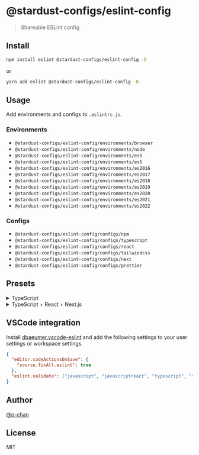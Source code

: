 # @stardust-configs/eslint-config

> Shareable ESLint config

## Install

```sh
npm install eslint @stardust-configs/eslint-config -D
```

or

```sh
yarn add eslint @stardust-configs/eslint-config -D
```

## Usage

Add environments and configs to `.eslintrc.js`.

### Environments

- `@stardust-configs/eslint-config/environments/browser`
- `@stardust-configs/eslint-config/environments/node`
- `@stardust-configs/eslint-config/environments/es5`
- `@stardust-configs/eslint-config/environments/es6`
- `@stardust-configs/eslint-config/environments/es2016`
- `@stardust-configs/eslint-config/environments/es2017`
- `@stardust-configs/eslint-config/environments/es2018`
- `@stardust-configs/eslint-config/environments/es2019`
- `@stardust-configs/eslint-config/environments/es2020`
- `@stardust-configs/eslint-config/environments/es2021`
- `@stardust-configs/eslint-config/environments/es2022`

### Configs

- `@stardust-configs/eslint-config/configs/npm`
- `@stardust-configs/eslint-config/configs/typescript`
- `@stardust-configs/eslint-config/configs/react`
- `@stardust-configs/eslint-config/configs/tailwindcss`
- `@stardust-configs/eslint-config/configs/next`
- `@stardust-configs/eslint-config/configs/prettier`

## Presets

<details>
<summary>TypeScript</summary>

```js
module.exports = {
  extends: [
    '@stardust-configs/eslint-config/environments/node',
    '@stardust-configs/eslint-config/environments/es2023',
    // Always write on the last line
    '@stardust-configs/eslint-config/configs/prettier',
  ],
  overrides: [
    {
      files: ['**/*.ts'],
      extends: ['@stardust-configs/eslint-config/configs/typescript'],
    },
  ],
}
```

</details>

<details>
<summary>TypeScript + React + Next.js</summary>

```js
module.exports = {
  extends: [
    '@stardust-configs/eslint-config/environments/browser',
    '@stardust-configs/eslint-config/environments/node',
<<<<<<< Updated upstream
    '@stardust-configs/eslint-config/environments/es2022',
    '@stardust-configs/eslint-config/configs/npm',
    '@stardust-configs/eslint-config/configs/typescript',
    '@stardust-configs/eslint-config/configs/react',
    '@stardust-configs/eslint-config/configs/next',
=======
    '@stardust-configs/eslint-config/environments/es2023',
>>>>>>> Stashed changes
    // Always write on the last line
    '@stardust-configs/eslint-config/configs/prettier',
  ],
  overrides: [
    {
      files: ['**/*.ts', '**/*.tsx'],
      extends: [
        '@stardust-configs/eslint-config/configs/typescript',
        '@stardust-configs/eslint-config/configs/react',
        '@stardust-configs/eslint-config/configs/next',
      ],
    },
  ],
}
```

</details>

## VSCode integration

Install [dbaeumer.vscode-eslint](https://marketplace.visualstudio.com/items?itemName=dbaeumer.vscode-eslint) and add the following settings to your user settings or workspace settings.

```json
{
  "editor.codeActionsOnSave": {
    "source.fixAll.eslint": true
  },
  "eslint.validate": ["javascript", "javascriptreact", "typescript", "typescriptreact", "json", "jsonc"]
}
```

## Author

[@p-chan](https://github.com/p-chan)

## License

MIT
